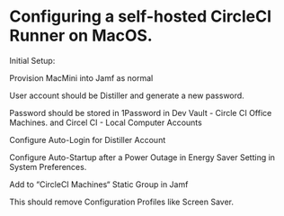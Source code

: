 # Configuring a self-hosted CircleCI Runner on MacOS.

Initial Setup:

Provision MacMini into Jamf as normal

User account should be Distiller and generate a new password.

Password should be stored in 1Password in Dev Vault - Circle CI Office Machines. and Circel CI - Local Computer Accounts

Configure Auto-Login for Distiller Account

Configure Auto-Startup after a Power Outage in Energy Saver Setting in System Preferences.

Add to “CircleCI Machines“ Static Group in Jamf

This should remove Configuration Profiles like Screen Saver.


